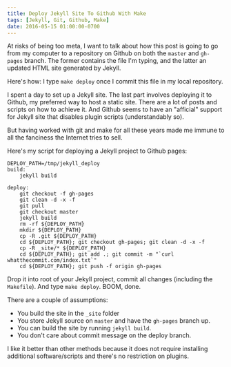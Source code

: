 ```yaml
---
title: Deploy Jekyll Site To Github With Make
tags: [Jekyll, Git, Github, Make]
date: 2016-05-15 01:00:00-0700
---
```


At risks of being too meta, I want to talk about how this post is going to go
from my computer to a repository on Github on both the `master` and `gh-pages`
branch. The former contains the file I'm typing, and the latter an updated
HTML site generated by Jekyll.

Here's how: I type `make deploy` once I commit this file in my local
repository.

I spent a day to set up a Jekyll site. The last part involves deploying it to
Github, my preferred way to host a static site. There are a lot of posts and
scripts on how to achieve it. And Github seems to have an "afficial" support
for Jekyll site that disables plugin scripts (understandably so).

But having worked with git and make for all these years made me immune to all
the fanciness the Internet tries to sell.

Here's my script for deploying a Jekyll project to Github pages:

```
DEPLOY_PATH=/tmp/jekyll_deploy
build:
	jekyll build

deploy:
	git checkout -f gh-pages
	git clean -d -x -f
	git pull
	git checkout master
	jekyll build
	rm -rf ${DEPLOY_PATH}
	mkdir ${DEPLOY_PATH}
	cp -R .git ${DEPLOY_PATH}
	cd ${DEPLOY_PATH}; git checkout gh-pages; git clean -d -x -f
	cp -R _site/* ${DEPLOY_PATH}
	cd ${DEPLOY_PATH}; git add .; git commit -m "`curl whatthecommit.com/index.txt`"
	cd ${DEPLOY_PATH}; git push -f origin gh-pages
```

Drop it into root of your Jekyll project, commit all changes (including the
`Makefile`). And type `make deploy`. BOOM, done.

There are a couple of assumptions:

* You build the site in the `_site` folder
* You store Jekyll source on `master` and have the `gh-pages` branch up.
* You can build the site by running `jekyll build`.
* You don't care about commit message on the deploy branch.

I like it better than other methods because it does not require installing
additional software/scripts and there's no restriction on plugins.
